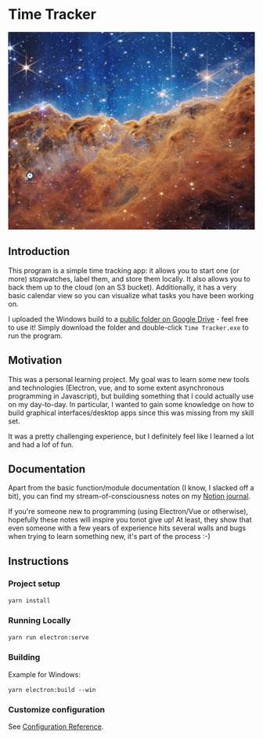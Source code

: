 # Time Tracker

![](https://github.com/FredericoCoelhoNunes/time-tracker/blob/main/media/time_tracker.gif)

## Introduction

This program is a simple time tracking app: it allows you to start one (or more) stopwatches, label them, and store them locally. It also allows you to back them up to the cloud (on an S3 bucket).
Additionally, it has a very basic calendar view so you can visualize what tasks you have been working on.

I uploaded the Windows build to a [public folder on Google Drive](https://drive.google.com/drive/folders/1f2wcjaUyDnQgC1Ney5x3MIJ2tN_e3NUt?usp=sharing) - feel free to use it! Simply download the folder and double-click `Time Tracker.exe` to run the program.

## Motivation

This was a personal learning project. My goal was to learn some new tools and technologies (Electron, vue, and to some extent asynchronous programming in Javascript), but building something that I could actually use on my day-to-day. In particular, I wanted to gain some knowledge on how to build graphical interfaces/desktop apps since this was missing from my skill set.

It was a pretty challenging experience, but I definitely feel like I learned a lot and had a lof of fun.

## Documentation

Apart from the basic function/module documentation (I know, I slacked off a bit), you can find my stream-of-consciousness notes on my [Notion journal](https://mountainous-racer-570.notion.site/Time-Tracker-App-dbcdf257709347e7a706d8add3c08ec9).

If you're someone new to programming (using Electron/Vue or otherwise), hopefully these notes will inspire you tonot give up! At least, they show that even someone with a few years of experience hits several walls and bugs when trying to learn something new, it's part of the process :-)

## Instructions

### Project setup
```
yarn install
```

### Running Locally
```
yarn run electron:serve
```

### Building

Example for Windows:
```
yarn electron:build --win
```

### Customize configuration
See [Configuration Reference](https://cli.vuejs.org/config/).
